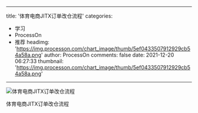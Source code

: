 
---
title: '体育电商JITX订单改仓流程'
categories: 
 - 学习
 - ProcessOn
 - 推荐
headimg: 'https://img.processon.com/chart_image/thumb/5ef0433507912929cb54a58a.png'
author: ProcessOn
comments: false
date: 2021-12-20 06:27:33
thumbnail: 'https://img.processon.com/chart_image/thumb/5ef0433507912929cb54a58a.png'
---

<div>   
<img class="thumb" alt="体育电商JITX订单改仓流程" src="https://img.processon.com/chart_image/thumb/5ef0433507912929cb54a58a.png" referrerpolicy="no-referrer">
<p>体育电商JITX订单改仓流程</p>  
</div>
            